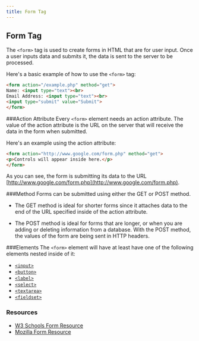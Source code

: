 ```yaml
---
title: Form Tag
---
```

## Form Tag

The `<form>` tag is used to create forms in HTML that are for user input. Once a user inputs data and submits it, the data is sent to the server to be processed.

Here's a basic example of how to use the `<form>` tag:
```html
<form action="/example.php" method="get">
Name: <input type="text"><br>
Email Address: <input type="text"><br>
<input type="submit" value="Submit">
</form>
```

###Action Attribute
Every `<form>` element needs an action attribute. The value of the action attribute is the URL on the server that will receive the data in the form when submitted.

Here's an example using the action attribute:
```html
<form action="http://www.google.com/form.php" method="get">
<p>Controls will appear inside here.</p>
</form>
```
As you can see, the form is submitting its data to the URL [http://www.google.com/form.php](http://www.google.com/form.php).

###Method
Forms can be submitted using either the GET or POST method.

- The GET method is ideal for shorter forms since it attaches data to the end of the URL specified inside of the action attribute.

- The POST method is ideal for forms that are longer, or when you are adding or deleting information from a database. With the POST method, the values of the form are being sent in HTTP headers.

###Elements
The `<form>` element will have at least have one of the following elements nested inside of it:

- [`<input>`](https://guide.freecodecamp.org/html/elements/input "Input")
- [`<button>`](https://guide.freecodecamp.org/html/elements/button-tag "Button")
- [`<label>`](https://guide.freecodecamp.org/html/elements/label-tag "Label") 
- [`<select>`](https://guide.freecodecamp.org/html/elements/select-tag "Select")
- [`<textarea>`](https://guide.freecodecamp.org/html/elements/textarea-tag "Textarea")
- [`<fieldset>`](https://guide.freecodecamp.org/html/elements/fieldsets-and-legends "Fieldset")

### Resources
- [W3 Schools Form Resource](https://www.w3schools.com/tags/tag_form.asp "W3 Schools")
- [Mozilla Form Resource](https://developer.mozilla.org/en-US/docs/Web/HTML/Element/form "Mozilla Form")
